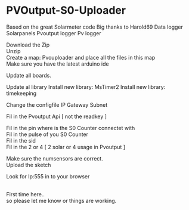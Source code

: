 # PVOutput-S0-Uploader
Based on the great Solarmeter code Big thanks to Harold69
Data logger Solarpanels Pvoutput logger Pv logger


Download the Zip <br>
Unzip <br>
Create a map: Pvouploader and place all the files in this map<br>
Make sure you have the latest arduino ide<br>

Update all boards.<br>

Update al library
Install new library: MsTimer2
Install new library: timekeeping

Change the configfile
IP
Gateway
Subnet

Fil in the Pvoutput Api [ not the readkey ]

Fil in the pin where is the S0 Counter connectet with<br>
Fil in the pulse of you S0 Counter<br>
Fil in the sid<br>
Fil in the 2 or 4 [ 2 solar or 4 usage in Pvoutput ]<br>

Make sure the numsensors are correct.<br>
Upload the sketch<br>

Look for Ip:555 in to your browser<br>

<br>
First time here..<br>
so please let me know or things are working.
